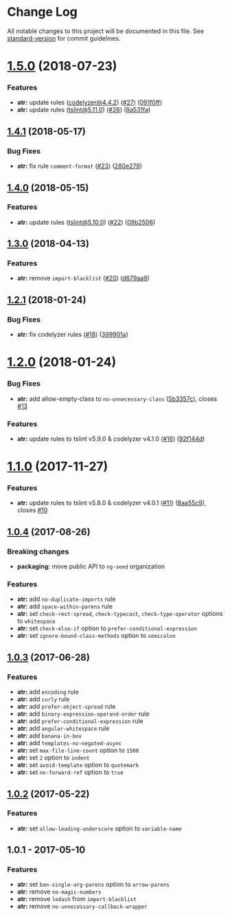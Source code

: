 # Change Log

All notable changes to this project will be documented in this file. See [standard-version](https://github.com/conventional-changelog/standard-version) for commit guidelines.

<a name="1.5.0"></a>
# [1.5.0](https://github.com/holidaylab/angular-tslint-rules/compare/v1.4.1...v1.5.0) (2018-07-23)


### Features

* **atr:** update rules (codelyzer@4.4.2) ([#27](https://github.com/holidaylab/angular-tslint-rules/issues/27)) ([091f0ff](https://github.com/holidaylab/angular-tslint-rules/commit/091f0ff))
* **atr:** update rules (tslint@5.11.0) ([#26](https://github.com/holidaylab/angular-tslint-rules/issues/26)) ([8a531fa](https://github.com/holidaylab/angular-tslint-rules/commit/8a531fa))



<a name="1.4.1"></a>
## [1.4.1](https://github.com/holidaylab/angular-tslint-rules/compare/v1.4.0...v1.4.1) (2018-05-17)


### Bug Fixes

* **atr:** fix rule `comment-format` ([#23](https://github.com/holidaylab/angular-tslint-rules/issues/23)) ([280e279](https://github.com/holidaylab/angular-tslint-rules/commit/280e279))



<a name="1.4.0"></a>
## [1.4.0](https://github.com/holidaylab/angular-tslint-rules/compare/v1.3.0...v1.4.0) (2018-05-15)


### Features

* **atr:** update rules (tslint@5.10.0) ([#22](https://github.com/holidaylab/angular-tslint-rules/issues/22)) ([09b2506](https://github.com/holidaylab/angular-tslint-rules/commit/09b2506))



<a name="1.3.0"></a>
## [1.3.0](https://github.com/holidaylab/angular-tslint-rules/compare/v1.2.1...v1.3.0) (2018-04-13)


### Features

* **atr:** remove `import-blacklist` ([#20](https://github.com/holidaylab/angular-tslint-rules/issues/20)) ([d679aa9](https://github.com/holidaylab/angular-tslint-rules/commit/d679aa9))



<a name="1.2.1"></a>
## [1.2.1](https://github.com/holidaylab/angular-tslint-rules/compare/v1.2.0...v1.2.1) (2018-01-24)


### Bug Fixes

* **atr:** fix codelyzer rules ([#18](https://github.com/holidaylab/angular-tslint-rules/issues/18)) ([399901a](https://github.com/holidaylab/angular-tslint-rules/commit/399901a))



<a name="1.2.0"></a>
# [1.2.0](https://github.com/holidaylab/angular-tslint-rules/compare/v1.1.0...v1.2.0) (2018-01-24)


### Bug Fixes

* **atr:** add allow-empty-class to `no-unnecessary-class` ([5b3357c](https://github.com/holidaylab/angular-tslint-rules/commit/5b3357c)), closes [#13](https://github.com/holidaylab/angular-tslint-rules/issues/13)


### Features

* **atr:** update rules to tslint v5.9.0 & codelyzer v4.1.0 ([#16](https://github.com/holidaylab/angular-tslint-rules/issues/16)) ([92f144d](https://github.com/holidaylab/angular-tslint-rules/commit/92f144d))



<a name="1.1.0"></a>
# [1.1.0](https://github.com/holidaylab/angular-tslint-rules/compare/v1.0.4...v1.1.0) (2017-11-27)


### Features
* **atr:** update rules to tslint v5.8.0 & codelyzer v4.0.1 ([#11](https://github.com/holidaylab/angular-tslint-rules/issues/11)) ([8aa55c9](https://github.com/holidaylab/angular-tslint-rules/commit/8aa55c9)), closes [#10](https://github.com/holidaylab/angular-tslint-rules/issues/10)



<a name="1.0.4"></a>
## [1.0.4](https://github.com/holidaylab/angular-tslint-rules/compare/v1.0.3...v1.0.4) (2017-08-26)


### Breaking changes
- **packaging:** move public API to `ng-seed` organization

### Features
- **atr:** add `no-duplicate-imports` rule
- **atr:** add `space-within-parens` rule
- **atr:** set `check-rest-spread`, `check-typecast`, `check-type-operator` options to `whitespace`
- **atr:** set `check-else-if` option to `prefer-conditional-expression`
- **atr:** set `ignore-bound-class-methods` option to `semicolon`



<a name="1.0.3"></a>
## [1.0.3](https://github.com/holidaylab/angular-tslint-rules/compare/v1.0.2...v1.0.3) (2017-06-28)


### Features
- **atr:** add `encoding` rule
- **atr:** add `curly` rule
- **atr:** add `prefer-object-spread` rule
- **atr:** add `binary-expression-operand-order` rule
- **atr:** add `prefer-conditional-expression` rule
- **atr:** add `angular-whitespace` rule
- **atr:** add `banana-in-box`
- **atr:** add `templates-no-negated-async`
- **atr:** set `max-file-line-count` option to `1500`
- **atr:** set `2` option to `indent`
- **atr:** set `avoid-template` option to `quotemark`
- **atr:** set `no-forward-ref` option to `true`



<a name="1.0.2"></a>
## [1.0.2](https://github.com/holidaylab/angular-tslint-rules/compare/v1.0.1...v1.0.2) (2017-05-22)


### Features
- **atr:** set `allow-leading-underscore` option to `variable-name`



<a name="1.0.1"></a>
## 1.0.1 - 2017-05-10


### Features
- **atr:** set `ban-single-arg-parens` option to `arrow-parens`
- **atr:** remove `no-magic-numbers`
- **atr:** remove `lodash` from `import-blacklist`
- **atr:** remove `no-unnecessary-callback-wrapper`
